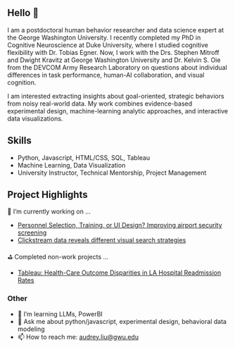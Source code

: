 ## Hello 👋

I am a postdoctoral human behavior researcher and data science expert at the George Washington University. I recently completed my PhD in Cognitive Neuroscience at Duke University, where I studied cognitive flexibility with Dr. Tobias Egner. Now, I work with the Drs. Stephen Mitroff and Dwight Kravitz at George Washington University and Dr. Kelvin S. Oie from the DEVCOM Army Research Laboratory on questions about individual differences in task performance, human-AI collaboration, and visual cognition.

I am interested extracting insights about goal-oriented, strategic behaviors from noisy real-world data. My work combines evidence-based experimental design, machine-learning analytic approaches, and interactive data visualizations.

## Skills
- Python, Javascript, HTML/CSS, SQL, Tableau
- Machine Learning, Data Visualization
- University Instructor, Technical Mentorship, Project Management

## Project Highlights 
🔭 I’m currently working on ...
- [Personnel Selection, Training, or UI Design? Improving airport security screening](https://github.com/audreysiqiliu/three-factors-of-behavior)
- [Clickstream data reveals different visual search strategies](https://github.com/audreysiqiliu/Visual-Search-Patterns)

⛳️ Completed non-work projects ...
- [Tableau: Health-Care Outcome Disparities in LA Hospital Readmission Rates](https://public.tableau.com/app/profile/audrey.liu/viz/DS4A_ProjectTeam20_DataFolio/Dashboard)

### Other
- 🌱 I’m learning LLMs, PowerBI
- 💬 Ask me about python/javascript, experimental design, behavioral data modeling
- 📫 How to reach me: audrey.liu@gwu.edu
